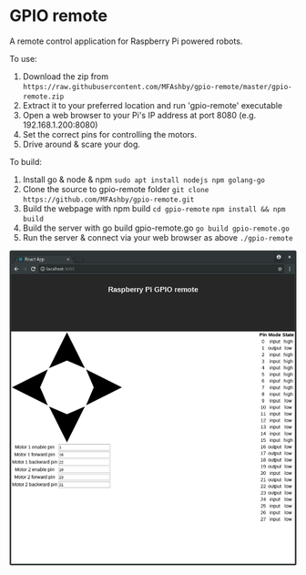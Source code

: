 # GPIO remote

A remote control application for Raspberry Pi powered robots. 

To use:
1. Download the zip from 
`https://raw.githubusercontent.com/MFAshby/gpio-remote/master/gpio-remote.zip`
2. Extract it to your preferred location and run 'gpio-remote' executable
3. Open a web browser to your Pi's IP address at port 8080 (e.g. 192.168.1.200:8080)
4. Set the correct pins for controlling the motors.
5. Drive around & scare your dog.

To build: 
1. Install go & node & npm
`sudo apt install nodejs npm golang-go`
2. Clone the source to gpio-remote folder
`git clone https://github.com/MFAshby/gpio-remote.git`
3. Build the webpage with npm build
`cd gpio-remote`
`npm install && npm build`
4. Build the server with go build gpio-remote.go
`go build gpio-remote.go`
5. Run the server & connect via your web browser as above
`./gpio-remote`

![screenshot](./screenshot.png "screenshot")  
